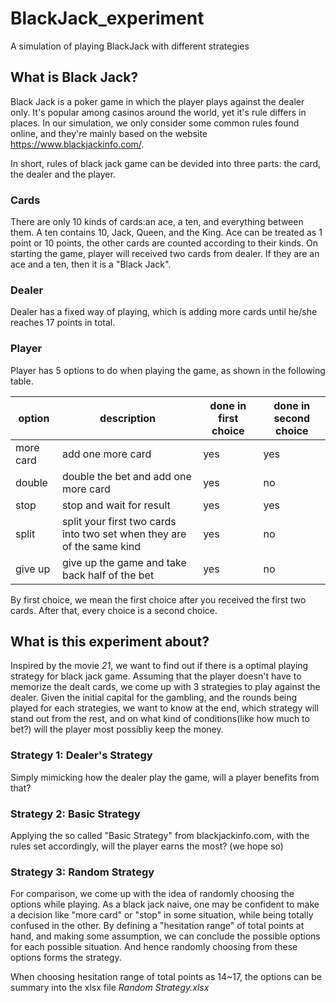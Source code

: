 # BlackJack_experiment
A simulation of playing BlackJack with different strategies

## What is Black Jack?

Black Jack is a poker game in which the player plays against the dealer only. It's popular among casinos around the world, yet it's rule differs in places.
In our simulation, we only consider some common rules found online, and they're mainly based on the website https://www.blackjackinfo.com/.

In short, rules of black jack game can be devided into three parts: the card, the dealer and the player.

### Cards
There are only 10 kinds of cards:an ace, a ten, and everything between them. A ten contains 10, Jack, Queen, and the King.
Ace can be treated as 1 point or 10 points, the other cards are counted according to their kinds.
On starting the game, player will received two cards from dealer. If they are an ace and a ten, then it is a "Black Jack".

### Dealer
Dealer has a fixed way of playing, which is adding more cards until he/she reaches 17 points in total.

### Player
Player has 5 options to do when playing the game, as shown in the following table.

|option|description|done in first choice| done in second choice|
| --- | --- | --- | --- |
|more card| add one more card| yes| yes|
|double| double the bet and add one more card| yes| no|
|stop| stop and wait for result| yes| yes|
|split| split your first two cards into two set when they are of the same kind| yes| no|
|give up| give up the game and take back half of the bet| yes|no|

By first choice, we mean the first choice after you received the first two cards. After that, every choice is a second choice.

## What is this experiment about?

Inspired by the movie *21*, we want to find out if there is a optimal playing strategy for black jack game. 
Assuming that the player doesn't have to memorize the dealt cards, we come up with 3 strategies to play against the dealer.
Given the initial capital for the gambling, and the rounds being played for each strategies,
we want to know at the end, which strategy will stand out from the rest, and on what kind of conditions(like how much to bet?) will the player most
possibliy keep the money.

### Strategy 1: Dealer's Strategy

Simply mimicking how the dealer play the game, will a player benefits from that?

### Strategy 2: Basic Strategy

Applying the so called "Basic Strategy" from blackjackinfo.com, with the rules set accordingly, will the player earns the most? (we hope so)

### Strategy 3: Random Strategy

For comparison, we come up with the idea of randomly choosing the options while playing. As a black jack naive, one may be confident
to make a decision like "more card" or "stop" in some situation, while being totally confused in the other. By defining a "hesitation range"
of total points at hand, and making some assumption, we can conclude the possible options for each possible situation. And hence randomly
choosing from these options forms the strategy.

When choosing hesitation range of total points as 14~17, the options can be summary into the xlsx file *Random Strategy.xlsx*
